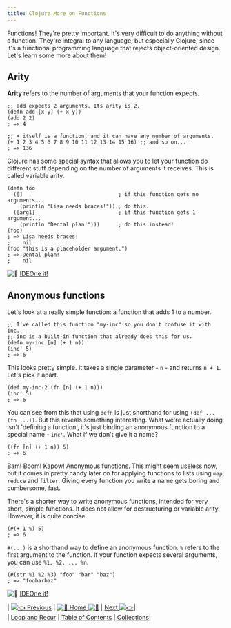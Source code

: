 ```yaml
---
title: Clojure More on Functions
---
```

Functions! They're pretty important. It's very difficult to do anything without a function. They're integral to any language, but especially Clojure, since it's a functional programming language that rejects object-oriented design. Let's learn some more about them!

## Arity

**Arity** refers to the number of arguments that your function expects.

    ;; add expects 2 arguments. Its arity is 2.
    (defn add [x y] (+ x y))
    (add 2 2)
    ; => 4

    ;; + itself is a function, and it can have any number of arguments.
    (+ 1 2 3 4 5 6 7 8 9 10 11 12 13 14 15 16) ;; and so on...
    ; => 136

Clojure has some special syntax that allows you to let your function do different stuff depending on the number of arguments it receives. This is called variable arity.

    (defn foo
      ([]                               ; if this function gets no arguments...
        (println "Lisa needs braces!")) ; do this.
      ([arg1]                           ; if this function gets 1 argument...
        (println "Dental plan!")))      ; do this instead!
    (foo)
    ; => Lisa needs braces!
    ;    nil
    (foo "this is a placeholder argument.")
    ; => Dental plan!
    ;    nil

![:rocket:](//forum.freecodecamp.com/images/emoji/emoji_one/rocket.png?v=2 ":rocket:") <a href='https://ideone.com/sXGplb' target='_blank' rel='nofollow'>IDEOne it!</a>

## Anonymous functions

Let's look at a really simple function: a function that adds 1 to a number.

    ;; I've called this function "my-inc" so you don't confuse it with inc.
    ;; inc is a built-in function that already does this for us.
    (defn my-inc [n] (+ 1 n))
    (inc' 5)
    ; => 6

This looks pretty simple. It takes a single parameter - `n` - and returns `n + 1`. Let's pick it apart.

    (def my-inc-2 (fn [n] (+ 1 n)))
    (inc' 5)
    ; => 6

You can see from this that using `defn` is just shorthand for using `(def ... (fn ...))`. But this reveals something interesting. What we're actually doing isn't 'defining a function', it's just binding an anonymous function to a special name - `inc'`. What if we don't give it a name?

    ((fn [n] (+ 1 n)) 5)
    ; => 6

Bam! Boom! Kapow! Anonymous functions. This might seem useless now, but it comes in pretty handy later on for applying functions to lists using `map`, `reduce` and `filter`. Giving every function you write a name gets boring and cumbersome, fast.

There's a shorter way to write anonymous functions, intended for very short, simple functions. It does not allow for destructuring or variable arity. However, it is quite concise.

    (#(+ 1 %) 5)
    ; => 6

`#(...)` is a shorthand way to define an anonymous function. `%` refers to the first argument to the function. If your function expects several arguments, you can use `%1, %2, ... %n`.

    (#(str %1 %2 %3) "foo" "bar" "baz")
    ; => "foobarbaz"

![:rocket:](//forum.freecodecamp.com/images/emoji/emoji_one/rocket.png?v=2 ":rocket:") <a href='https://ideone.com/roYRgS' target='_blank' rel='nofollow'>IDEOne it!</a>

| [![:point_left:](//forum.freecodecamp.com/images/emoji/emoji_one/point_left.png?v=2 ":point_left:") Previous](//forum.freecodecamp.com/t/clojure-loop-recur/18418) | [![:book:](//forum.freecodecamp.com/images/emoji/emoji_one/book.png?v=2 ":book:") Home ![:book:](//forum.freecodecamp.com/images/emoji/emoji_one/book.png?v=2 ":book:")](//forum.freecodecamp.com/t/clojure-resources/18422) | [Next ![:point_right:](//forum.freecodecamp.com/images/emoji/emoji_one/point_right.png?v=2 ":point_right:")](//forum.freecodecamp.com/t/clojure-collections/18411)|  
| [Loop and Recur](//forum.freecodecamp.com/t/clojure-loop-recur/18418) | [Table of Contents](//forum.freecodecamp.com/t/clojure-resources/18422) | <a href='/http://forum.freecodecamp.com/t/clojure-collections/18411' target='_blank' rel='nofollow'>Collections</a>|